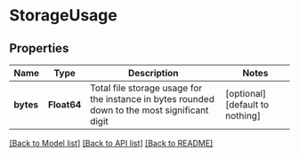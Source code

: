 # StorageUsage


## Properties
Name | Type | Description | Notes
------------ | ------------- | ------------- | -------------
**bytes** | **Float64** | Total file storage usage for the instance in bytes rounded down to the most significant digit | [optional] [default to nothing]


[[Back to Model list]](../README.md#models) [[Back to API list]](../README.md#api-endpoints) [[Back to README]](../README.md)


